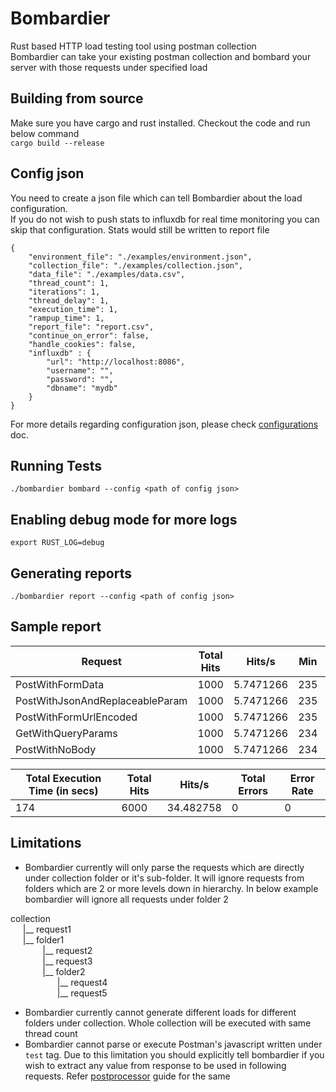 # Bombardier
Rust based HTTP load testing tool using postman collection  
Bombardier can take your existing postman collection and bombard your server with those requests under specified load  
  
## Building from source
Make sure you have cargo and rust installed. Checkout the code and run below command   
`cargo build --release`  
  
## Config json
You need to create a json file which can tell Bombardier about the load configuration.  
If you do not wish to push stats to influxdb for real time monitoring you can skip that configuration. Stats would still be written to report file

```
{
    "environment_file": "./examples/environment.json",
    "collection_file": "./examples/collection.json",
    "data_file": "./examples/data.csv",
    "thread_count": 1,
    "iterations": 1,
    "thread_delay": 1,
    "execution_time": 1,
    "rampup_time": 1,
    "report_file": "report.csv",
    "continue_on_error": false,
    "handle_cookies": false,
    "influxdb" : {
        "url": "http://localhost:8086",
        "username": "",
        "password": "",
        "dbname": "mydb"
    }
}
```

For more details regarding configuration json, please check [configurations](https://github.com/coding-yogi/bombardier/blob/develop/docs/configurations.md) doc.  

## Running Tests
`./bombardier bombard --config <path of config json>`

## Enabling debug mode for more logs
`export RUST_LOG=debug`

## Generating reports
`./bombardier report --config <path of config json>`  
  
## Sample report
| Request                         | Total Hits | Hits/s    | Min | Avg | Max  | 90% | 95% | 99% | Errors | Error Rate |
|---------------------------------|------------|-----------|-----|-----|------|-----|-----|-----|--------|------------|
| PostWithFormData                | 1000       | 5.7471266 | 235 | 282 | 1312 | 300 | 304 | 398 | 0      | 0          |
| PostWithJsonAndReplaceableParam | 1000       | 5.7471266 | 235 | 280 | 1308 | 296 | 304 | 335 | 0      | 0          |
| PostWithFormUrlEncoded          | 1000       | 5.7471266 | 235 | 281 | 882  | 296 | 304 | 783 | 0      | 0          |
| GetWithQueryParams              | 1000       | 5.7471266 | 234 | 284 | 1307 | 296 | 303 | 808 | 0      | 0          |
| PostWithNoBody                  | 1000       | 5.7471266 | 234 | 279 | 2168 | 296 | 303 | 327 | 0      | 0          |
  
  
| Total Execution Time (in secs) | Total Hits | Hits/s    | Total Errors | Error Rate |
|--------------------------------|------------|-----------|--------------|------------|
| 174                            | 6000       | 34.482758 | 0            | 0          |
  

## Limitations
* Bombardier currently will only parse the requests which are directly under collection folder or it's sub-folder. It will ignore requests from folders which are 2 or more levels down in hierarchy.
  In below example bombardier will ignore all requests under folder 2

collection  
&nbsp; &nbsp; &nbsp;|__ request1  
&nbsp; &nbsp; &nbsp;|__ folder1  
&nbsp; &nbsp; &nbsp; &nbsp; &nbsp; &nbsp; &nbsp;|__ request2  
&nbsp; &nbsp; &nbsp; &nbsp; &nbsp; &nbsp; &nbsp;|__ request3  
&nbsp; &nbsp; &nbsp; &nbsp; &nbsp; &nbsp; &nbsp;|__ folder2  
&nbsp; &nbsp; &nbsp; &nbsp; &nbsp; &nbsp; &nbsp; &nbsp; &nbsp; &nbsp;|__ request4  
&nbsp; &nbsp; &nbsp; &nbsp; &nbsp; &nbsp; &nbsp; &nbsp; &nbsp; &nbsp;|__ request5  
            
* Bombardier currently cannot generate different loads for different folders under collection. Whole collection will be executed with same thread count
* Bombardier cannot parse or execute Postman's javascript written under `test` tag. Due to this limitation you should explicitly tell bombardier if you wish to extract any value from response to be used in following requests. Refer [postprocessor](https://github.com/coding-yogi/bombardier/blob/develop/docs/postprocessor.md) guide for the same
